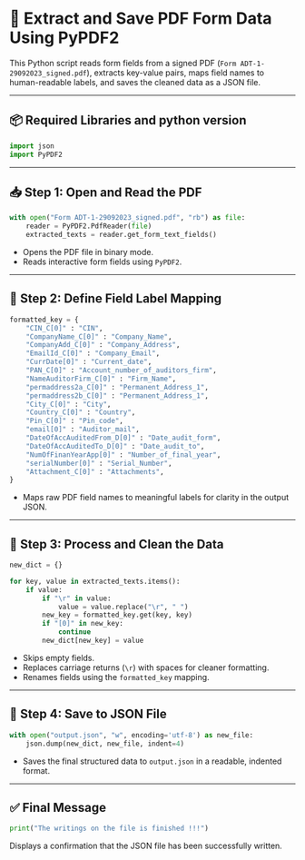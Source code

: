 # 📄 Extract and Save PDF Form Data Using PyPDF2

This Python script reads form fields from a signed PDF (`Form ADT-1-29092023_signed.pdf`), extracts key-value pairs, maps field names to human-readable labels, and saves the cleaned data as a JSON file.

---

## 📦 Required Libraries and python version

```python
import json
import PyPDF2

```

---

## 📥 Step 1: Open and Read the PDF

```python
with open("Form ADT-1-29092023_signed.pdf", "rb") as file:
    reader = PyPDF2.PdfReader(file)
    extracted_texts = reader.get_form_text_fields()
```

- Opens the PDF file in binary mode.
- Reads interactive form fields using `PyPDF2`.

---

## 🧾 Step 2: Define Field Label Mapping

```python
formatted_key = {
    "CIN_C[0]" : "CIN",
    "CompanyName_C[0]" : "Company_Name",
    "CompanyAdd_C[0]" : "Company_Address",
    "EmailId_C[0]" : "Company_Email",
    "CurrDate[0]" : "Current_date",
    "PAN_C[0]" : "Account_number_of_auditors_firm",
    "NameAuditorFirm_C[0]" : "Firm_Name",
    "permaddress2a_C[0]" : "Permanent_Address_1",
    "permaddress2b_C[0]" : "Permanent_Address_1",
    "City_C[0]" : "City",
    "Country_C[0]" : "Country",
    "Pin_C[0]" : "Pin_code",
    "email[0]" : "Auditor_mail",
    "DateOfAccAuditedFrom_D[0]" : "Date_audit_form",
    "DateOfAccAuditedTo_D[0]" : "Date_audit_to",
    "NumOfFinanYearApp[0]" : "Number_of_final_year",
    "serialNumber[0]" : "Serial_Number",
    "Attachment_C[0]" : "Attachments",
}
```

- Maps raw PDF field names to meaningful labels for clarity in the output JSON.

---

## 🔄 Step 3: Process and Clean the Data

```python
new_dict = {}

for key, value in extracted_texts.items():
    if value:
        if "\r" in value:
            value = value.replace("\r", " ")
        new_key = formatted_key.get(key, key)
        if "[0]" in new_key:
            continue
        new_dict[new_key] = value
```

- Skips empty fields.
- Replaces carriage returns (`\r`) with spaces for cleaner formatting.
- Renames fields using the `formatted_key` mapping.

---

## 💾 Step 4: Save to JSON File

```python
with open("output.json", "w", encoding='utf-8') as new_file:
    json.dump(new_dict, new_file, indent=4)
```

- Saves the final structured data to `output.json` in a readable, indented format.

---

## ✅ Final Message

```python
print("The writings on the file is finished !!!")
```

Displays a confirmation that the JSON file has been successfully written.
